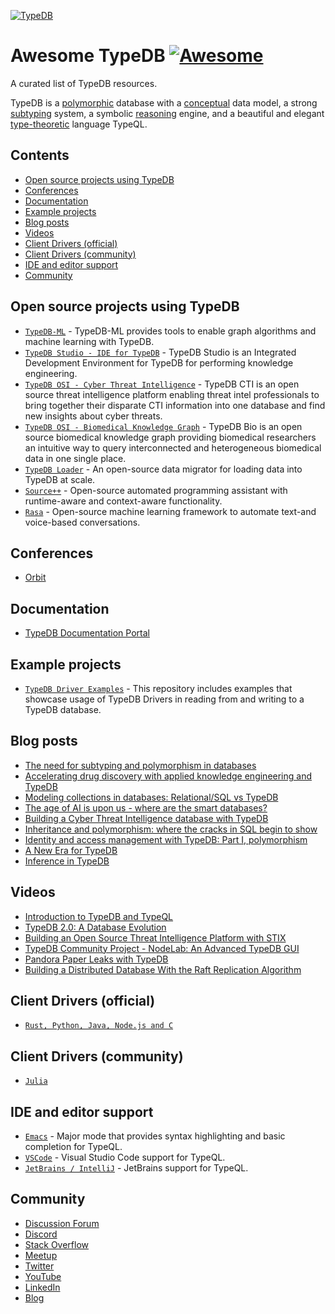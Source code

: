 [![TypeDB](https://github.com/vaticle/typedb/blob/b82ee7fa3c522072c3ff6f0ec6c093366171b03a/docs/banner.png)](https://typedb.com/philosophy/)

# Awesome TypeDB [![Awesome](https://awesome.re/badge.svg)](https://awesome.re)

A curated list of TypeDB resources.

TypeDB is a [polymorphic](https://typedb.com/features#polymorphic-queries) database with a [conceptual](https://typedb.com/features#conceptual-modeling) data model, a strong [subtyping](https://typedb.com/features#strong-type-system) system, a symbolic [reasoning](https://typedb.com/features#symbolic-reasoning) engine, and a beautiful and elegant [type-theoretic](https://typedb.com/features#modern-language) language TypeQL.

## Contents

- [Open source projects using TypeDB](#open-source-projects-using-typedb)
- [Conferences](#conferences)
- [Documentation](#documentation)
- [Example projects](#example-projects)
- [Blog posts](#blog-posts)
- [Videos](#videos)
- [Client Drivers (official)](#client-drivers-official)
- [Client Drivers (community)](#client-drivers-community)
- [IDE and editor support](#ide-and-editor-support)
- [Community](#community)

## Open source projects using TypeDB

- [`TypeDB-ML`](https://github.com/vaticle/typedb-ml) - TypeDB-ML provides tools to enable graph algorithms and machine learning with TypeDB.
- [`TypeDB Studio - IDE for TypeDB`](https://github.com/vaticle/typedb-studio) - TypeDB Studio is an Integrated Development Environment for TypeDB for performing knowledge engineering.
- [`TypeDB OSI - Cyber Threat Intelligence`](https://github.com/typedb-osi/typedb-cti) - TypeDB CTI is an open source threat intelligence platform enabling threat intel professionals to bring together their disparate CTI information into one database 
and find new insights about cyber threats.
- [`TypeDB OSI - Biomedical Knowledge Graph`](https://github.com/typedb-osi/typedb-bio) - TypeDB Bio is an open source biomedical knowledge graph providing biomedical researchers an intuitive way to query interconnected and heterogeneous biomedical 
data in one single place.
- [`TypeDB Loader`](https://github.com/typedb-osi/typedb-loader) - An open-source data migrator for loading data into TypeDB at scale.
- [`Source++`](https://github.com/sourceplusplus/Assistant) - Open-source automated programming assistant with runtime-aware and context-aware functionality.
- [`Rasa`](https://github.com/RasaHQ/rasa) - Open-source machine learning framework to automate text-and voice-based conversations.

## Conferences

- [Orbit](https://www.youtube.com/playlist?list=PLtEF8_xCPklY3P5NLSQb1SyIYLhQssxfY)

## Documentation

- [TypeDB Documentation Portal](https://typedb.com/docs)

## Example projects

- [`TypeDB Driver Examples`](https://github.com/vaticle/typedb-driver-examples) - This repository includes examples that showcase usage of TypeDB Drivers in reading from and writing to a TypeDB database.

## Blog posts

- [The need for subtyping and polymorphism in databases](https://typedb.com/blog/the-need-for-subtyping-and-polymorphism-in-databases)
- [Accelerating drug discovery with applied knowledge engineering and TypeDB](https://typedb.com/blog/accelerating-drug-discovery-with-applied-knowledge-engineering-and-typedb)
- [Modeling collections in databases: Relational/SQL vs TypeDB](https://typedb.com/blog/modeling-collections-in-databases-relational-sql-vs-typedb)
- [The age of AI is upon us - where are the smart databases?](https://typedb.com/blog/the-age-of-ai-is-upon-us-where-are-the-smart-databases)
- [Building a Cyber Threat Intelligence database with TypeDB](https://typedb.com/blog/building-a-cyber-threat-intelligence-database-with-typedb)
- [Inheritance and polymorphism: where the cracks in SQL begin to show](https://typedb.com/blog/inheritance-and-polymorphism-where-the-cracks-in-sql-begin-to-show)
- [Identity and access management with TypeDB: Part I, polymorphism](https://typedb.com/blog/identity-and-access-management-with-typedb-part-i-polymorphism)
- [A New Era for TypeDB](https://typedb.com/blog/a-new-era-for-typedb)
- [Inference in TypeDB](https://typedb.com/blog/inference-in-typedb)

## Videos

- [Introduction to TypeDB and TypeQL](https://www.youtube.com/watch?v=e0lmTSb-rzY)
- [TypeDB 2.0: A Database Evolution](https://www.youtube.com/watch?v=DbnS1feTyOs)
- [Building an Open Source Threat Intelligence Platform with STIX](https://www.youtube.com/watch?v=xuiYorG8-1Q)
- [TypeDB Community Project - NodeLab: An Advanced TypeDB GUI](https://www.youtube.com/watch?v=ESupDcw70kQ)
- [Pandora Paper Leaks with TypeDB](https://www.youtube.com/watch?v=9EaxwUG9vAg)
- [Building a Distributed Database With the Raft Replication Algorithm](https://www.youtube.com/watch?v=oS42lN4qSJ4)

## Client Drivers (official)

- [`Rust, Python, Java, Node.js and C`](https://github.com/vaticle/typedb-driver)

## Client Drivers (community)

- [`Julia`](https://github.com/Humans-of-Julia/TypeDBClient.jl)

## IDE and editor support

- [`Emacs`](https://github.com/typedb-osi/typeql-plugin-emacs) - Major mode that provides syntax highlighting and basic completion for TypeQL.
- [`VSCode`](https://github.com/typedb-osi/typeql-plugin-vscode) - Visual Studio Code support for TypeQL.
- [`JetBrains / IntelliJ`](https://github.com/typedb-osi/typeql-plugin-jetbrains) - JetBrains support for TypeQL.

## Community

- [Discussion Forum](https://forum.typedb.com)
- [Discord](https://typedb.com/discord)
- [Stack Overflow](https://stackoverflow.com/questions/tagged/vaticle-typedb%20vaticle-typeql?sort=Newest&edited=true)
- [Meetup](https://www.meetup.com/pro/typedb/)
- [Twitter](https://twitter.com/typedb_)
- [YouTube](https://www.youtube.com/c/vaticle)
- [LinkedIn](https://www.linkedin.com/groups/13657731/)
- [Blog](https://typedb.com/blog)
